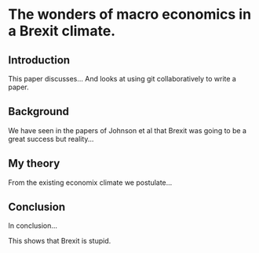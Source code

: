
# The wonders of macro economics in a Brexit climate.

## Introduction

This paper discusses...
And looks at using git collaboratively to write a paper.

## Background

We have seen in the papers of Johnson et al that Brexit was going to be a great success but reality...

## My theory

From the existing economix climate we postulate...

## Conclusion

In conclusion...

This shows that Brexit is stupid.

